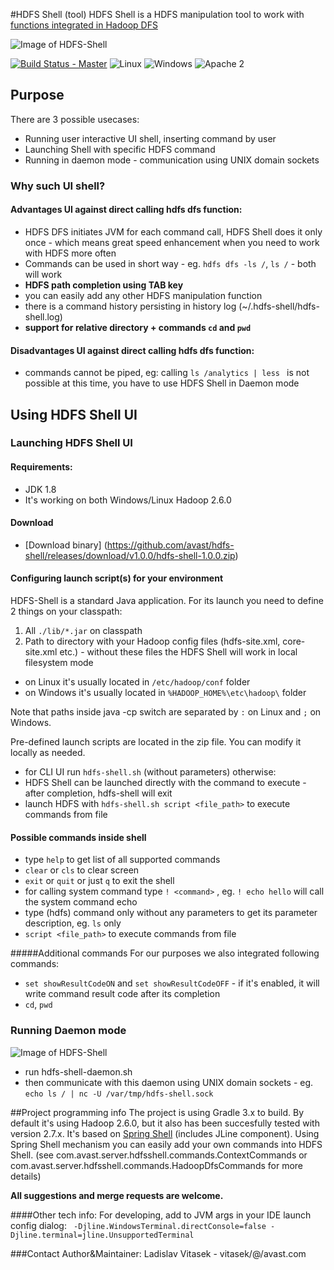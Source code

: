 
#HDFS Shell (tool)
HDFS Shell is a HDFS manipulation tool to work with [functions integrated in Hadoop DFS](https://hadoop.apache.org/docs/current/hadoop-project-dist/hadoop-common/FileSystemShell.html)

![Image of HDFS-Shell](https://github.com/avast/hdfs-shell/blob/master/web/screencast.gif)

[![Build Status - Master](https://travis-ci.org/avast/hdfs-shell.svg?branch=master)](https://travis-ci.org/avast/hdfs-shell) ![Linux](https://img.shields.io/badge/os-linux-green.svg?style=flat) ![Windows](https://img.shields.io/badge/os-windows-green.svg?style=flat) ![Apache 2](https://img.shields.io/badge/license-Apache2-blue.svg?style=flat)


## Purpose

There are 3 possible usecases:

- Running user interactive UI shell, inserting command by user
- Launching Shell with specific HDFS command
- Running in daemon mode - communication using UNIX domain sockets

###  Why such UI shell?

#### Advantages UI against direct calling hdfs dfs function:

- HDFS DFS initiates JVM for each command call, HDFS Shell does it only once - which means great speed enhancement when you need to work with HDFS more often
- Commands can be used in short way - eg. ```hdfs dfs -ls /```, ```ls /``` - both will work
- **HDFS path completion using TAB key**
- you can easily add any other HDFS manipulation function
- there is a command history persisting in history log (~/.hdfs-shell/hdfs-shell.log)
- **support for relative directory + commands ```cd``` and ```pwd```**

#### Disadvantages UI against direct calling hdfs dfs function:

- commands cannot be piped, eg: calling ```ls /analytics | less ``` is not possible at this time, you have to use HDFS Shell in Daemon mode

## Using HDFS Shell UI

### Launching HDFS Shell UI
#### Requirements:
- JDK 1.8
- It's working on both Windows/Linux Hadoop 2.6.0

#### Download
- [Download binary] (https://github.com/avast/hdfs-shell/releases/download/v1.0.0/hdfs-shell-1.0.0.zip)

#### Configuring launch script(s) for your environment
HDFS-Shell is a standard Java application. For its launch you need to define 2 things on your classpath:

1. All ```./lib/*.jar``` on classpath
2. Path to directory with your Hadoop config files (hdfs-site.xml, core-site.xml etc.) - without these files the HDFS Shell will work in local filesystem mode
 - on Linux it's usually located in ```/etc/hadoop/conf``` folder
 - on Windows it's usually located in ```%HADOOP_HOME%\etc\hadoop\``` folder

Note that paths inside java -cp switch are separated by ```:``` on Linux and ```;``` on Windows.

Pre-defined launch scripts are located in the zip file. You can modify it locally as needed.

- for CLI UI run ```hdfs-shell.sh``` (without parameters) otherwise:
- HDFS Shell can be launched directly with the command to execute - after completion, hdfs-shell will exit
- launch HDFS with ```hdfs-shell.sh script <file_path>``` to execute commands from file

#### Possible commands inside shell

- type ```help``` to get list of all supported commands
- ```clear``` or ```cls``` to clear screen
- ```exit``` or ```quit``` or just ```q``` to exit the shell
- for calling system command type ```! <command>``` , eg. ```! echo hello``` will call the system command echo
- type (hdfs) command only without any parameters to get its parameter description, eg. ```ls``` only
- ```script <file_path>``` to execute commands from file

#####Additional commands
For our purposes we also integrated following commands:
- ```set showResultCodeON```  and ```set showResultCodeOFF``` - if it's enabled, it will write command result code after its completion
- ```cd```, ```pwd```


### Running Daemon mode
![Image of HDFS-Shell](https://github.com/avast/hdfs-shell/blob/master/web/screenshot2.png)

- run hdfs-shell-daemon.sh
- then communicate with this daemon using UNIX domain sockets - eg. ```echo ls / | nc -U /var/tmp/hdfs-shell.sock```



##Project programming info
The project is using Gradle 3.x to build. By default it's using Hadoop 2.6.0, but it also has been succesfully tested with version 2.7.x.
It's based on [Spring Shell](https://github.com/spring-projects/spring-shell) (includes JLine component). Using Spring Shell mechanism you can easily add your own commands into HDFS Shell.
(see com.avast.server.hdfsshell.commands.ContextCommands or com.avast.server.hdfsshell.commands.HadoopDfsCommands for more details)

**All suggestions and merge requests are welcome.**

####Other tech info:
For developing, add to JVM args in your IDE launch config dialog: 
``` -Djline.WindowsTerminal.directConsole=false -Djline.terminal=jline.UnsupportedTerminal```

###Contact
Author&Maintainer: Ladislav Vitasek  - vitasek/@/avast.com
